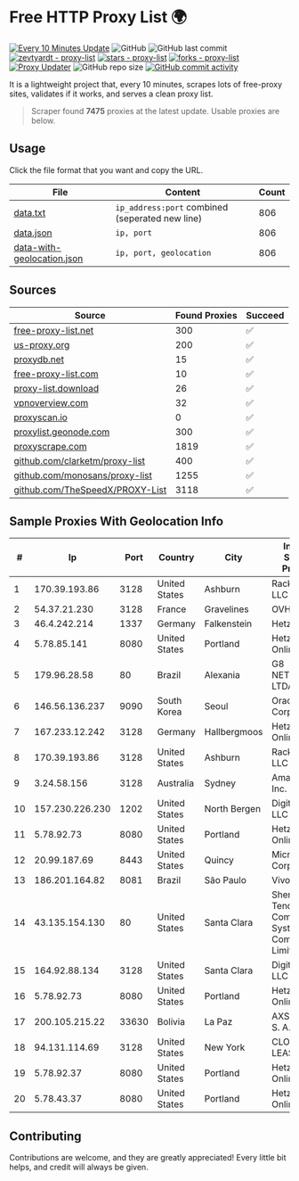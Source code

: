 
# Free HTTP Proxy List 🌍

[![Every 10 Minutes Update](https://github.com/mertguvencli/http-proxy-list/actions/workflows/main.yml/badge.svg?branch=main)](https://github.com/mertguvencli/http-proxy-list/actions/workflows/main.yml)
![GitHub](https://img.shields.io/github/license/mertguvencli/http-proxy-list)
![GitHub last commit](https://img.shields.io/github/last-commit/mertguvencli/http-proxy-list)
[![zevtyardt - proxy-list](https://img.shields.io/static/v1?label=zevtyardt&message=proxy-list&color=blue&logo=github)](https://github.com/zevtyardt/proxy-list "Go to GitHub repo")
[![stars - proxy-list](https://img.shields.io/github/stars/zevtyardt/proxy-list?style=social)](https://github.com/zevtyardt/proxy-list)
[![forks - proxy-list](https://img.shields.io/github/forks/zevtyardt/proxy-list?style=social)](https://github.com/zevtyardt/proxy-list)
[![Proxy Updater](https://github.com/zevtyardt/proxy-list/workflows/Proxy%20Updater/badge.svg)](https://github.com/zevtyardt/proxy-list/actions?query=workflow:"Proxy+Updater")
![GitHub repo size](https://img.shields.io/github/repo-size/zevtyardt/proxy-list)
[![GitHub commit activity](https://img.shields.io/github/commit-activity/m/zevtyardt/proxy-list?logo=commits)](https://github.com/zevtyardt/proxy-list/commits/main)

It is a lightweight project that, every 10 minutes, scrapes lots of free-proxy sites, validates if it works, and serves a clean proxy list.

> Scraper found **7475** proxies at the latest update. Usable proxies are below.

## Usage

Click the file format that you want and copy the URL.

|File|Content|Count|
|----|-------|-----|
|[data.txt](https://raw.githubusercontent.com/mertguvencli/http-proxy-list/main/proxy-list/data.txt)|`ip_address:port` combined (seperated new line)|806|
|[data.json](https://raw.githubusercontent.com/mertguvencli/http-proxy-list/main/proxy-list/data.json)|`ip, port`|806|
|[data-with-geolocation.json](https://raw.githubusercontent.com/mertguvencli/http-proxy-list/main/proxy-list/data-with-geolocation.json)|`ip, port, geolocation`|806|

## Sources

|Source|Found Proxies|Succeed|
|------|-------------|-------|
|[free-proxy-list.net](https://free-proxy-list.net)|300|✅|
|[us-proxy.org](https://www.us-proxy.org)|200|✅|
|[proxydb.net](http://proxydb.net)|15|✅|
|[free-proxy-list.com](https://free-proxy-list.com/?page=&port=&type%5B%5D=http&type%5B%5D=https&up_time=0&search=Search)|10|✅|
|[proxy-list.download](https://www.proxy-list.download/HTTP)|26|✅|
|[vpnoverview.com](https://vpnoverview.com/privacy/anonymous-browsing/free-proxy-servers)|32|✅|
|[proxyscan.io](https://www.proxyscan.io)|0|✅|
|[proxylist.geonode.com](https://proxylist.geonode.com/api/proxy-list?limit=300&page=1&sort_by=lastChecked&sort_type=desc&protocols=http,https)|300|✅|
|[proxyscrape.com](https://api.proxyscrape.com/v2/?request=displayproxies&protocol=http&timeout=10000&country=all&ssl=all&anonymity=all)|1819|✅|
|[github.com/clarketm/proxy-list](https://raw.githubusercontent.com/clarketm/proxy-list/master/proxy-list-raw.txt)|400|✅|
|[github.com/monosans/proxy-list](https://raw.githubusercontent.com/monosans/proxy-list/main/proxies/http.txt)|1255|✅|
|[github.com/TheSpeedX/PROXY-List](https://raw.githubusercontent.com/TheSpeedX/PROXY-List/master/http.txt)|3118|✅|


## Sample Proxies With Geolocation Info

|#|Ip|Port|Country|City|Internet Service Provider|
|-|--|----|-------|----|-------------------------|
|1|170.39.193.86|3128|United States|Ashburn|Rackdog, LLC|
|2|54.37.21.230|3128|France|Gravelines|OVH SAS|
|3|46.4.242.214|1337|Germany|Falkenstein|Hetzner|
|4|5.78.85.141|8080|United States|Portland|Hetzner Online GmbH|
|5|179.96.28.58|80|Brazil|Alexania|G8 NETWORKS LTDA|
|6|146.56.136.237|9090|South Korea|Seoul|Oracle Corporation|
|7|167.233.12.242|3128|Germany|Hallbergmoos|Hetzner Online GmbH|
|8|170.39.193.86|3128|United States|Ashburn|Rackdog, LLC|
|9|3.24.58.156|3128|Australia|Sydney|Amazon.com, Inc.|
|10|157.230.226.230|1202|United States|North Bergen|DigitalOcean, LLC|
|11|5.78.92.73|8080|United States|Portland|Hetzner Online GmbH|
|12|20.99.187.69|8443|United States|Quincy|Microsoft Corporation|
|13|186.201.164.82|8081|Brazil|São Paulo|Vivo|
|14|43.135.154.130|80|United States|Santa Clara|Shenzhen Tencent Computer Systems Company Limited|
|15|164.92.88.134|3128|United States|Santa Clara|DigitalOcean, LLC|
|16|5.78.92.73|8080|United States|Portland|Hetzner Online GmbH|
|17|200.105.215.22|33630|Bolivia|La Paz|AXS Bolivia S. A.|
|18|94.131.114.69|3128|United States|New York|CLOUD LEASE Ltd|
|19|5.78.92.37|8080|United States|Portland|Hetzner Online GmbH|
|20|5.78.43.37|8080|United States|Portland|Hetzner Online GmbH|



## Contributing

Contributions are welcome, and they are greatly appreciated! Every
little bit helps, and credit will always be given.

